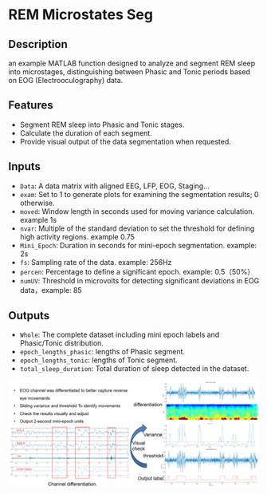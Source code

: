 # REM Microstates Seg

## Description
an example MATLAB function designed to analyze and segment REM sleep into microstages, distinguishing between Phasic and Tonic periods based on EOG (Electrooculography) data.

## Features
- Segment REM sleep into Phasic and Tonic stages.
- Calculate the duration of each segment.
- Provide visual output of the data segmentation when requested.

## Inputs
- `Data`: A data matrix with aligned EEG, LFP, EOG, Staging... 
- `exam`: Set to 1 to generate plots for examining the segmentation results; 0 otherwise.
- `moved`: Window length in seconds used for moving variance calculation. example 1s
- `nvar`: Multiple of the standard deviation to set the threshold for defining high activity regions. example 0.75 
- `Mini_Epoch`: Duration in seconds for mini-epoch segmentation. example: 2s
- `fs`: Sampling rate of the data. example: 256Hz 
- `percen`: Percentage to define a significant epoch. example: 0.5（50%）
- `numUV`: Threshold in microvolts for detecting significant deviations in EOG data，example: 85

## Outputs
- `Whole`: The complete dataset including mini epoch labels and Phasic/Tonic distribution.
- `epoch_lengths_phasic`: lengths of Phasic segment.
- `epoch_lengths_tonic`: lengths of Tonic segment.
- `total_sleep_duration`: Total duration of sleep detected in the dataset.

![Example Image](/fig.jpg "fig")
